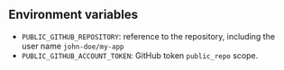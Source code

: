 ## Environment variables

* `PUBLIC_GITHUB_REPOSITORY`: reference to the repository, including the user name `john-doe/my-app`
* `PUBLIC_GITHUB_ACCOUNT_TOKEN`: GitHub token `public_repo` scope.
